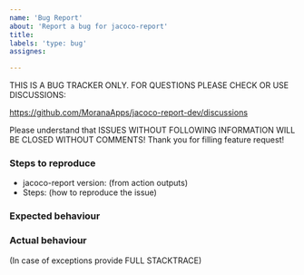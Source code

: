 ```yaml
---
name: 'Bug Report'
about: 'Report a bug for jacoco-report'
title:
labels: 'type: bug'
assignes:

---
```


THIS IS A BUG TRACKER ONLY. FOR QUESTIONS PLEASE CHECK OR USE DISCUSSIONS:

https://github.com/MoranaApps/jacoco-report-dev/discussions

Please understand that
ISSUES WITHOUT FOLLOWING INFORMATION WILL BE CLOSED WITHOUT COMMENTS!
Thank you for filling feature request!

### Steps to reproduce
  
* jacoco-report version:  (from action outputs)
* Steps: (how to reproduce the issue)

### Expected behaviour

### Actual behaviour

  (In case of exceptions provide FULL STACKTRACE)